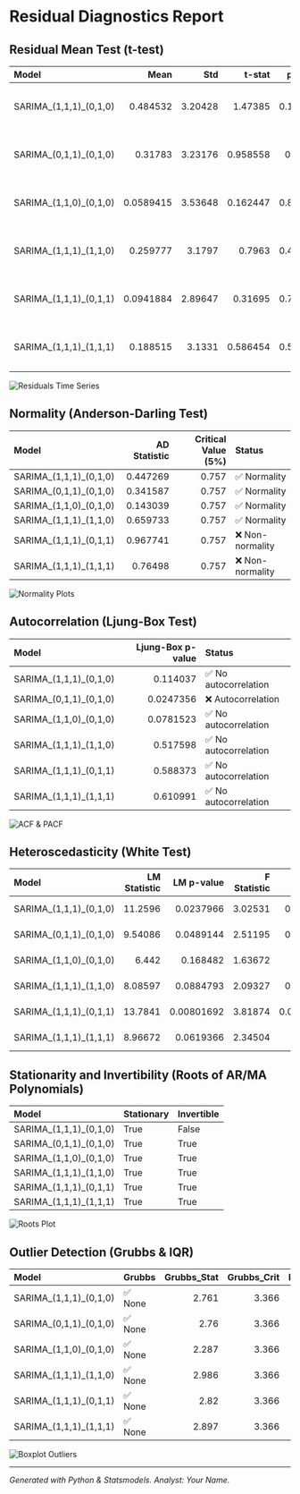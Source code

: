 # Residual Diagnostics Report

## Residual Mean Test (t-test)
| Model                  |      Mean |     Std |   t-stat |   p-value | Status                       |
|:-----------------------|----------:|--------:|---------:|----------:|:-----------------------------|
| SARIMA_(1,1,1)_(0,1,0) | 0.484532  | 3.20428 | 1.47385  |  0.143863 | ✅ Mean ≈ 0 (good residuals) |
| SARIMA_(0,1,1)_(0,1,0) | 0.31783   | 3.23176 | 0.958558 |  0.34024  | ✅ Mean ≈ 0 (good residuals) |
| SARIMA_(1,1,0)_(0,1,0) | 0.0589415 | 3.53648 | 0.162447 |  0.871302 | ✅ Mean ≈ 0 (good residuals) |
| SARIMA_(1,1,1)_(1,1,0) | 0.259777  | 3.1797  | 0.7963   |  0.427864 | ✅ Mean ≈ 0 (good residuals) |
| SARIMA_(1,1,1)_(0,1,1) | 0.0941884 | 2.89647 | 0.31695  |  0.751984 | ✅ Mean ≈ 0 (good residuals) |
| SARIMA_(1,1,1)_(1,1,1) | 0.188515  | 3.1331  | 0.586454 |  0.558976 | ✅ Mean ≈ 0 (good residuals) |

![Residuals Time Series](../Outputs/Figures/residuals_plot.png)

## Normality (Anderson-Darling Test)
| Model                  |   AD Statistic |   Critical Value (5%) | Status           |
|:-----------------------|---------------:|----------------------:|:-----------------|
| SARIMA_(1,1,1)_(0,1,0) |       0.447269 |                 0.757 | ✅ Normality     |
| SARIMA_(0,1,1)_(0,1,0) |       0.341587 |                 0.757 | ✅ Normality     |
| SARIMA_(1,1,0)_(0,1,0) |       0.143039 |                 0.757 | ✅ Normality     |
| SARIMA_(1,1,1)_(1,1,0) |       0.659733 |                 0.757 | ✅ Normality     |
| SARIMA_(1,1,1)_(0,1,1) |       0.967741 |                 0.757 | ❌ Non-normality |
| SARIMA_(1,1,1)_(1,1,1) |       0.76498  |                 0.757 | ❌ Non-normality |

![Normality Plots](../Outputs/Figures/residuals_normality.png)

## Autocorrelation (Ljung-Box Test)
| Model                  |   Ljung-Box p-value | Status                |
|:-----------------------|--------------------:|:----------------------|
| SARIMA_(1,1,1)_(0,1,0) |           0.114037  | ✅ No autocorrelation |
| SARIMA_(0,1,1)_(0,1,0) |           0.0247356 | ❌ Autocorrelation    |
| SARIMA_(1,1,0)_(0,1,0) |           0.0781523 | ✅ No autocorrelation |
| SARIMA_(1,1,1)_(1,1,0) |           0.517598  | ✅ No autocorrelation |
| SARIMA_(1,1,1)_(0,1,1) |           0.588373  | ✅ No autocorrelation |
| SARIMA_(1,1,1)_(1,1,1) |           0.610991  | ✅ No autocorrelation |

![ACF & PACF](../Outputs/Figures/residuals_acf_pacf.png)

## Heteroscedasticity (White Test)
| Model                  |   LM Statistic |   LM p-value |   F Statistic |   F p-value | Status                |
|:-----------------------|---------------:|-------------:|--------------:|------------:|:----------------------|
| SARIMA_(1,1,1)_(0,1,0) |       11.2596  |   0.0237966  |       3.02531 |  0.0216852  | ❌ Heteroscedasticity |
| SARIMA_(0,1,1)_(0,1,0) |        9.54086 |   0.0489144  |       2.51195 |  0.0471476  | ❌ Heteroscedasticity |
| SARIMA_(1,1,0)_(0,1,0) |        6.442   |   0.168482   |       1.63672 |  0.17191    | ✅ Homoscedasticity   |
| SARIMA_(1,1,1)_(1,1,0) |        8.08597 |   0.0884793  |       2.09327 |  0.0881957  | ✅ Homoscedasticity   |
| SARIMA_(1,1,1)_(0,1,1) |       13.7841  |   0.00801692 |       3.81874 |  0.00650186 | ❌ Heteroscedasticity |
| SARIMA_(1,1,1)_(1,1,1) |        8.96672 |   0.0619366  |       2.34504 |  0.060586   | ✅ Homoscedasticity   |
## Stationarity and Invertibility (Roots of AR/MA Polynomials)
| Model                  | Stationary   | Invertible   |
|:-----------------------|:-------------|:-------------|
| SARIMA_(1,1,1)_(0,1,0) | True         | False        |
| SARIMA_(0,1,1)_(0,1,0) | True         | True         |
| SARIMA_(1,1,0)_(0,1,0) | True         | True         |
| SARIMA_(1,1,1)_(1,1,0) | True         | True         |
| SARIMA_(1,1,1)_(0,1,1) | True         | True         |
| SARIMA_(1,1,1)_(1,1,1) | True         | True         |

![Roots Plot](../Outputs/Figures/stationarity_invertibility_roots.png)

## Outlier Detection (Grubbs & IQR)
| Model                  | Grubbs   |   Grubbs_Stat |   Grubbs_Crit |   IQR_Outliers |
|:-----------------------|:---------|--------------:|--------------:|---------------:|
| SARIMA_(1,1,1)_(0,1,0) | ✅ None  |         2.761 |         3.366 |              2 |
| SARIMA_(0,1,1)_(0,1,0) | ✅ None  |         2.76  |         3.366 |              2 |
| SARIMA_(1,1,0)_(0,1,0) | ✅ None  |         2.287 |         3.366 |              0 |
| SARIMA_(1,1,1)_(1,1,0) | ✅ None  |         2.986 |         3.366 |              3 |
| SARIMA_(1,1,1)_(0,1,1) | ✅ None  |         2.82  |         3.366 |              4 |
| SARIMA_(1,1,1)_(1,1,1) | ✅ None  |         2.897 |         3.366 |              4 |

![Boxplot Outliers](../Outputs/Figures/residuals_boxplot.png)

---
*Generated with Python & Statsmodels. Analyst: Your Name.*
